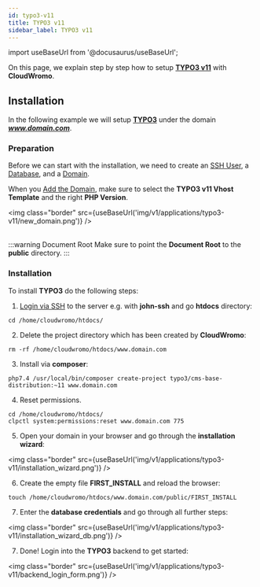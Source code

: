 ```yaml
---
id: typo3-v11
title: TYPO3 v11
sidebar_label: TYPO3 v11
---
```


import useBaseUrl from '@docusaurus/useBaseUrl';

On this page, we explain step by step how to setup **[TYPO3 v11](https://typo3.org/)** with **CloudWromo**.

## Installation

In the following example we will setup **[TYPO3](https://typo3.org/)** under the domain ***www.domain.com***.

### Preparation

Before we can start with the installation, we need to create an [SSH User](../frontend-area/users#adding-a-user), a [Database](../frontend-area/databases#adding-a-database), and a [Domain](../frontend-area/domains#adding-a-domain).

When you [Add the Domain](../frontend-area/domains#adding-a-domain), make sure to select the **TYPO3 v11 Vhost Template** and the right **PHP Version**.

<img class="border" src={useBaseUrl('img/v1/applications/typo3-v11/new_domain.png')} /> <br /><br />

:::warning Document Root
Make sure to point the **Document Root** to the **public** directory.
:::

### Installation

To install **TYPO3** do the following steps:

1. [Login via SSH](../frontend-area/users#ssh-login) to the server e.g. with **john-ssh** and go **htdocs** directory:

```
cd /home/cloudwromo/htdocs/
```

2. Delete the project directory which has been created by **CloudWromo**:

```
rm -rf /home/cloudwromo/htdocs/www.domain.com
```

3. Install via **composer**:

```
php7.4 /usr/local/bin/composer create-project typo3/cms-base-distribution:~11 www.domain.com
```

4. Reset permissions.

```
cd /home/cloudwromo/htdocs/
clpctl system:permissions:reset www.domain.com 775
```

5. Open your domain in your browser and go through the **installation wizard**:

<img class="border" src={useBaseUrl('img/v1/applications/typo3-v11/installation_wizard.png')} /> 

6. Create the empty file **FIRST_INSTALL** and reload the browser:

```
touch /home/cloudwromo/htdocs/www.domain.com/public/FIRST_INSTALL
```

7. Enter the **database credentials** and go through all further steps:

<img class="border" src={useBaseUrl('img/v1/applications/typo3-v11/installation_wizard_db.png')} /> 

7. Done! Login into the **TYPO3** backend to get started:

<img class="border" src={useBaseUrl('img/v1/applications/typo3-v11/backend_login_form.png')} /> 





